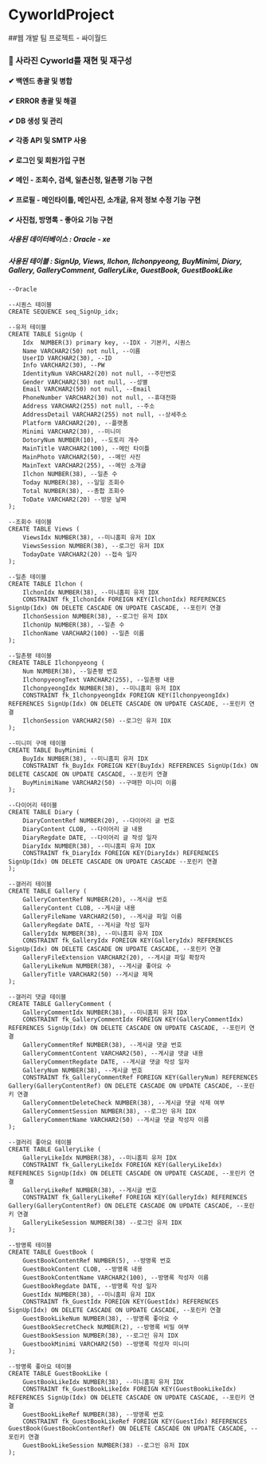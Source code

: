 # CyworldProject
##웹 개발 팀 프로젝트 - 싸이월드

### 📌 사라진 Cyworld를 재현 및 재구성
#### ✔ 백엔드 총괄 및 병합
#### ✔ ERROR 총괄 및 해결
#### ✔ DB 생성 및 관리
#### ✔ 각종 API 및 SMTP 사용
#### ✔ 로그인 및 회원가입 구현
#### ✔ 메인 - 조회수, 검색, 일촌신청, 일촌평 기능 구현
#### ✔ 프로필 - 메인타이틀, 메인사진, 소개글, 유저 정보 수정 기능 구현
#### ✔ 사진첩, 방명록 - 좋아요 기능 구현

##### 사용된 데이터베이스 : Oracle - xe

##### 사용된 테이블 : SignUp, Views, Ilchon, Ilchonpyeong, BuyMinimi, Diary, Gallery, GalleryComment, GalleryLike, GuestBook, GuestBookLike
	--Oracle

	--시퀀스 테이블
	CREATE SEQUENCE seq_SignUp_idx;

	--유저 테이블
	CREATE TABLE SignUp (
		Idx  NUMBER(3) primary key, --IDX - 기본키, 시퀀스
		Name VARCHAR2(50) not null, --이름
		UserID VARCHAR2(30), --ID 
		Info VARCHAR2(30), --PW 
		IdentityNum VARCHAR2(20) not null, --주민번호 
		Gender VARCHAR2(30) not null, --성별
		Email VARCHAR2(50) not null, --Email
		PhoneNumber VARCHAR2(30) not null, --휴대전화
		Address VARCHAR2(255) not null, --주소
		AddressDetail VARCHAR2(255) not null, --상세주소
		Platform VARCHAR2(20), --플랫폼
		Minimi VARCHAR2(30), --미니미 
		DotoryNum NUMBER(10), --도토리 개수 
		MainTitle VARCHAR2(100), --메인 타이틀
		MainPhoto VARCHAR2(50), --메인 사진
		MainText VARCHAR2(255), --메인 소개글
		Ilchon NUMBER(38), --일촌 수
		Today NUMBER(38), --일일 조회수
		Total NUMBER(38), --총합 조회수
		ToDate VARCHAR2(20) --방문 날짜
	);

	--조회수 테이블
	CREATE TABLE Views (
		ViewsIdx NUMBER(38), --미니홈피 유저 IDX
		ViewsSession NUMBER(38), --로그인 유저 IDX
		TodayDate VARCHAR2(20) --접속 일자
	);

	--일촌 테이블
	CREATE TABLE Ilchon (
		IlchonIdx NUMBER(38), --미니홈피 유저 IDX
		CONSTRAINT fk_IlchonIdx FOREIGN KEY(IlchonIdx) REFERENCES SignUp(Idx) ON DELETE CASCADE ON UPDATE CASCADE, --포린키 연결
		IlchonSession NUMBER(38), --로그인 유저 IDX
		IlchonUp NUMBER(38), --일촌 수
		IlchonName VARCHAR2(100) --일촌 이름
	);

	--일촌평 테이블
	CREATE TABLE Ilchonpyeong (
		Num NUMBER(38), --일촌평 번호
		IlchonpyeongText VARCHAR2(255), --일촌평 내용
		IlchonpyeongIdx NUMBER(38), --미니홈피 유저 IDX
		CONSTRAINT fk_IlchonpyeongIdx FOREIGN KEY(IlchonpyeongIdx) REFERENCES SignUp(Idx) ON DELETE CASCADE ON UPDATE CASCADE, --포린키 연결
		IlchonSession VARCHAR2(50) --로그인 유저 IDX
	);

	--미니미 구매 테이블
	CREATE TABLE BuyMinimi (
		BuyIdx NUMBER(38), --미니홈피 유저 IDX
		CONSTRAINT fk_BuyIdx FOREIGN KEY(BuyIdx) REFERENCES SignUp(Idx) ON DELETE CASCADE ON UPDATE CASCADE, --포린키 연결
		BuyMinimiName VARCHAR2(50) --구매한 미니미 이름
	);

	--다이어리 테이블
	CREATE TABLE Diary (
		DiaryContentRef NUMBER(20), --다이어리 글 번호
		DiaryContent CLOB, --다이어리 글 내용
		DiaryRegdate DATE, --다이어리 글 작성 일자
		DiaryIdx NUMBER(38), --미니홈피 유저 IDX
		CONSTRAINT fk_DiaryIdx FOREIGN KEY(DiaryIdx) REFERENCES SignUp(Idx) ON DELETE CASCADE ON UPDATE CASCADE --포린키 연결
	);

	--갤러리 테이블
	CREATE TABLE Gallery (
		GalleryContentRef NUMBER(20), --게시글 번호
		GalleryContent CLOB, --게시글 내용
		GalleryFileName VARCHAR2(50), --게시글 파일 이름
		GalleryRegdate DATE, --게시글 작성 일자
		GalleryIdx NUMBER(38), --미니홈피 유저 IDX
		CONSTRAINT fk_GalleryIdx FOREIGN KEY(GalleryIdx) REFERENCES SignUp(Idx) ON DELETE CASCADE ON UPDATE CASCADE, --포린키 연결
		GalleryFileExtension VARCHAR2(20), --게시글 파일 확장자
		GalleryLikeNum NUMBER(38), --게시글 좋아요 수
		GalleryTitle VARCHAR2(50) --게시글 제목
	);

	--갤러리 댓글 테이블
	CREATE TABLE GalleryComment (
		GalleryCommentIdx NUMBER(38), --미니홈피 유저 IDX
		CONSTRAINT fk_GalleryCommentIdx FOREIGN KEY(GalleryCommentIdx) REFERENCES SignUp(Idx) ON DELETE CASCADE ON UPDATE CASCADE, --포린키 연결
		GalleryCommentRef NUMBER(38), --게시글 댓글 번호
		GalleryCommentContent VARCHAR2(50), --게시글 댓글 내용
		GalleryCommentRegdate DATE, --게시글 댓글 작성 일자
		GalleryNum NUMBER(38), --게시글 번호
		CONSTRAINT fk_GalleryCommentRef FOREIGN KEY(GalleryNum) REFERENCES Gallery(GalleryContentRef) ON DELETE CASCADE ON UPDATE CASCADE, --포린키 연결
		GalleryCommentDeleteCheck NUMBER(38), --게시글 댓글 삭제 여부
		GalleryCommentSession NUMBER(38), --로그인 유저 IDX
		GalleryCommentName VARCHAR2(50) --게시글 댓글 작성자 이름
	);

	--갤러리 좋아요 테이블
	CREATE TABLE GalleryLike (
		GalleryLikeIdx NUMBER(38), --미니홈피 유저 IDX
		CONSTRAINT fk_GalleryLikeIdx FOREIGN KEY(GalleryLikeIdx) REFERENCES SignUp(Idx) ON DELETE CASCADE ON UPDATE CASCADE, --포린키 연결
		GalleryLikeRef NUMBER(38), --게시글 번호
		CONSTRAINT fk_GalleryLikeRef FOREIGN KEY(GalleryIdx) REFERENCES Gallery(GalleryContentRef) ON DELETE CASCADE ON UPDATE CASCADE, --포린키 연결
		GalleryLikeSession NUMBER(38) --로그인 유저 IDX
	);

	--방명록 테이블
	CREATE TABLE GuestBook (
		GuestBookContentRef NUMBER(5), --방명록 번호
		GuestBookContent CLOB, --방명록 내용
		GuestBookContentName VARCHAR2(100), --방명록 작성자 이름
		GuestBookRegdate DATE, --방명록 작성 일자
		GuestIdx NUMBER(38), --미니홈피 유저 IDX
		CONSTRAINT fk_GuestIdx FOREIGN KEY(GuestIdx) REFERENCES SignUp(Idx) ON DELETE CASCADE ON UPDATE CASCADE, --포린키 연결
		GuestBookLikeNum NUMBER(38), --방명록 좋아요 수
		GuestBookSecretCheck NUMBER(2), --방명록 비밀 여부
		GuestBookSession NUMBER(38), --로그인 유저 IDX
		GuestbookMinimi VARCHAR2(50) --방명록 작성자 미니미
	);

	--방명록 좋아요 테이블
	CREATE TABLE GuestBookLike (
		GuestBookLikeIdx NUMBER(38), --미니홈피 유저 IDX
		CONSTRAINT fk_GuestBookLikeIdx FOREIGN KEY(GuestBookLikeIdx) REFERENCES SignUp(Idx) ON DELETE CASCADE ON UPDATE CASCADE, --포린키 연결
		GuestBookLikeRef NUMBER(38), --방명록 번호
		CONSTRAINT fk_GuestBookLikeRef FOREIGN KEY(GuestIdx) REFERENCES GuestBook(GuestBookContentRef) ON DELETE CASCADE ON UPDATE CASCADE, --포린키 연결
		GuestBookLikeSession NUMBER(38) --로그인 유저 IDX
	);
